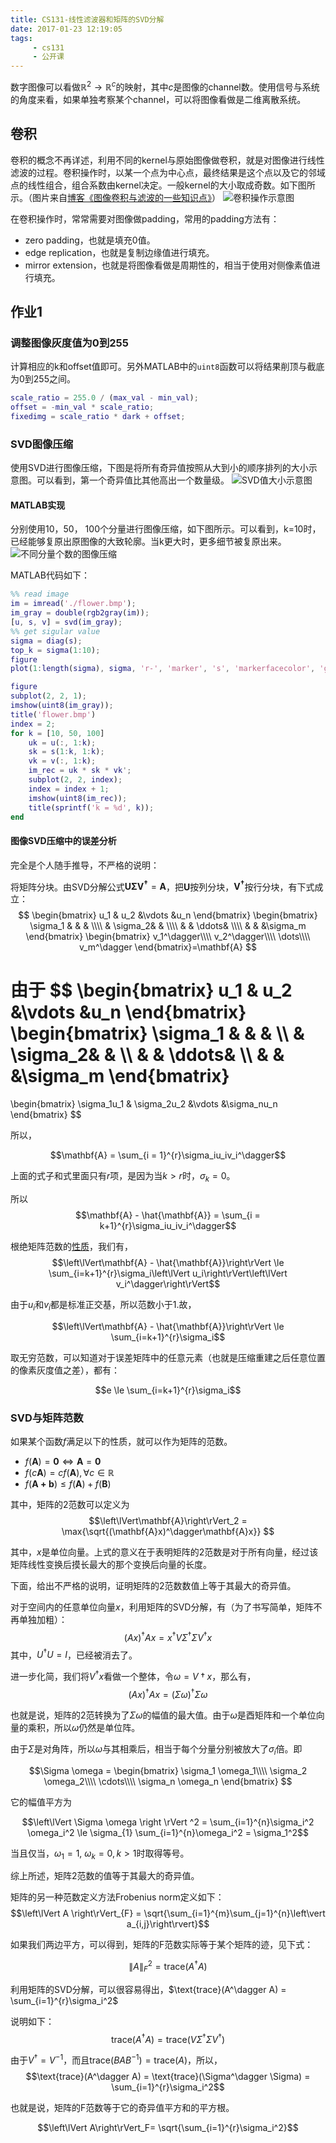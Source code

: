 ```yaml
---
title: CS131-线性滤波器和矩阵的SVD分解
date: 2017-01-23 12:19:05
tags:
     - cs131
     - 公开课
---
```


数字图像可以看做$\mathbb{R}^2 \rightarrow \mathbb{R}^c$的映射，其中$c$是图像的channel数。使用信号与系统的角度来看，如果单独考察某个channel，可以将图像看做是二维离散系统。

<!-- more -->
## 卷积
卷积的概念不再详述，利用不同的kernel与原始图像做卷积，就是对图像进行线性滤波的过程。卷积操作时，以某一个点为中心点，最终结果是这个点以及它的邻域点的线性组合，组合系数由kernel决定。一般kernel的大小取成奇数。如下图所示。（图片来自[博客《图像卷积与滤波的一些知识点》](http://blog.csdn.net/zouxy09/article/details/49080029)）
![卷积操作示意图](/img/convolution.png)

在卷积操作时，常常需要对图像做padding，常用的padding方法有：
- zero padding，也就是填充0值。
- edge replication，也就是复制边缘值进行填充。
- mirror extension，也就是将图像看做是周期性的，相当于使用对侧像素值进行填充。

## 作业1
### 调整图像灰度值为0到255

计算相应的k和offset值即可。另外MATLAB中的`uint8`函数可以将结果削顶与截底为0到255之间。
``` matlab
scale_ratio = 255.0 / (max_val - min_val);
offset = -min_val * scale_ratio;
fixedimg = scale_ratio * dark + offset;
```

### SVD图像压缩

使用SVD进行图像压缩，下图是将所有奇异值按照从大到小的顺序排列的大小示意图。可以看到，第一个奇异值比其他高出一个数量级。
![SVD值大小示意图](/img/svd_ranking.png)

#### MATLAB实现
分别使用10，50， 100个分量进行图像压缩，如下图所示。可以看到，k=10时，已经能够复原出原图像的大致轮廓。当k更大时，更多细节被复原出来。
![不同分量个数的图像压缩](/img/svd_flower.png)

MATLAB代码如下：
``` matlab
%% read image
im = imread('./flower.bmp');
im_gray = double(rgb2gray(im));
[u, s, v] = svd(im_gray);
%% get sigular value
sigma = diag(s);
top_k = sigma(1:10);
figure
plot(1:length(sigma), sigma, 'r-', 'marker', 's', 'markerfacecolor', 'g');

figure
subplot(2, 2, 1);
imshow(uint8(im_gray));
title('flower.bmp')
index = 2;
for k = [10, 50, 100]
    uk = u(:, 1:k);
    sk = s(1:k, 1:k);
    vk = v(:, 1:k);
    im_rec = uk * sk * vk';
    subplot(2, 2, index);
    index = index + 1;
    imshow(uint8(im_rec));
    title(sprintf('k = %d', k));
end
```

#### 图像SVD压缩中的误差分析
完全是个人随手推导，不严格的说明：

将矩阵分块。由SVD分解公式$\mathbf{U}\mathbf{\Sigma} \mathbf{V^\dagger} = \mathbf{A}$，把$\mathbf{U}$按列分块，$\mathbf{V^\dagger}$按行分块，有下式成立：
$$
\begin{bmatrix}
u_1 & u_2 &\vdots  &u_n
\end{bmatrix}
\begin{bmatrix}
\sigma_1 &  &  & \\\\
 &  \sigma_2&  & \\\\
 &  &  \ddots& \\\\
 &  &  &\sigma_m
\end{bmatrix}
\begin{bmatrix}
v_1^\dagger\\\\
v_2^\dagger\\\\
\dots\\\\
v_m^\dagger
\end{bmatrix}=\mathbf{A}
$$

由于
$$
\begin{bmatrix}
u_1 & u_2 &\vdots  &u_n
\end{bmatrix}
\begin{bmatrix}
\sigma_1 &  &  & \\\\
 &  \sigma_2&  & \\\\
 &  &  \ddots& \\\\
 &  &  &\sigma_m
\end{bmatrix}
=
\begin{bmatrix}
\sigma_1u_1 & \sigma_2u_2 &\vdots  &\sigma_nu_n
\end{bmatrix}
$$

所以，

$$\mathbf{A} = \sum_{i = 1}^{r}\sigma_iu_iv_i^\dagger$$

上面的式子和式里面只有$r$项，是因为当$k > r$时，$\sigma_k = 0$。

所以$$\mathbf{A} - \hat{\mathbf{A}} = \sum_{i = k+1}^{r}\sigma_iu_iv_i^\dagger$$

根绝矩阵范数的[性质](https://zh.wikipedia.org/wiki/矩陣範數)，我们有，
$$\left\lVert\mathbf{A} - \hat{\mathbf{A}}\right\rVert \le \sum_{i=k+1}^{r}\sigma_i\left\lVert u_i\right\rVert\left\lVert v_i^\dagger\right\rVert$$

由于$u_i$和$v_i$都是标准正交基，所以范数小于1.故，

$$\left\lVert\mathbf{A} - \hat{\mathbf{A}}\right\rVert \le \sum_{i=k+1}^{r}\sigma_i$$

取无穷范数，可以知道对于误差矩阵中的任意元素（也就是压缩重建之后任意位置的像素灰度值之差），都有：

$$e \le \sum_{i=k+1}^{r}\sigma_i$$

### SVD与矩阵范数

如果某个函数$f$满足以下的性质，就可以作为矩阵的范数。
- $f(\mathbf{A}) = \mathbf{0} \Leftrightarrow \mathbf{A} = \mathbf{0}$
- $f(c\mathbf{A}) = c f(\mathbf{A}), \forall c \in \mathbb{R}$
- $f(\mathbf{A+b}) \le f(\mathbf{A}) + f(\mathbf{B})$

其中，矩阵的2范数可以定义为
$$\left\lVert\mathbf{A}\right\rVert_2 = \max{\sqrt{(\mathbf{A}x)^\dagger\mathbf{A}x}}
$$

其中，$x$是单位向量。上式的意义在于表明矩阵的2范数是对于所有向量，经过该矩阵线性变换后摸长最大的那个变换后向量的长度。

下面，给出不严格的说明，证明矩阵的2范数数值上等于其最大的奇异值。

对于空间内的任意单位向量$x$，利用矩阵的SVD分解，有（为了书写简单，矩阵不再单独加粗）：
$$(Ax)^\dagger Ax = x^\dagger V \Sigma^\dagger \Sigma V^\dagger x$$
其中，$U^\dagger U = I$，已经被消去了。

进一步化简，我们将$V^\dagger x$看做一个整体，令$\omega = V\dagger x$，那么有，
$$(Ax)^\dagger Ax = (\Sigma \omega)^\dagger \Sigma \omega$$

也就是说，矩阵的2范转换为了$\Sigma \omega$的幅值的最大值。由于$\omega$是酉矩阵和一个单位向量的乘积，所以$\omega$仍然是单位阵。

由于$\Sigma$是对角阵，所以$\omega$与其相乘后，相当于每个分量分别被放大了$\sigma_i$倍。即

$$\Sigma \omega =
\begin{bmatrix}
\sigma_1 \omega_1\\\\
\sigma_2 \omega_2\\\\
\cdots\\\\
\sigma_n \omega_n
\end{bmatrix}
$$

它的幅值平方为

$$\left\lVert \Sigma \omega \right \rVert ^2 = \sum_{i=1}^{n}\sigma_i^2 \omega_i^2 \le \sigma_{1} \sum_{i=1}^{n}\omega_i^2 = \sigma_1^2$$

当且仅当，$\omega_1 = 1$, $\omega_k = 0, k > 1$时取得等号。

综上所述，矩阵2范数的值等于其最大的奇异值。

矩阵的另一种范数定义方法Frobenius norm定义如下：
$$\left\lVert A \right\rVert_{F} = \sqrt{\sum_{i=1}^{m}\sum_{j=1}^{n}\left\vert a_{i,j}\right\rvert}$$

如果我们两边平方，可以得到，矩阵的F范数实际等于某个矩阵的迹，见下式：

$$\left\lVert A\right \rVert_F^2 = \text{trace}(A^\dagger A)$$

利用矩阵的SVD分解，可以很容易得出，$\text{trace}(A^\dagger A) = \sum_{i=1}^{r}\sigma_i^2$

说明如下：
$$\text{trace}(A^\dagger A) = \text{trace}(V\Sigma^\dagger\Sigma V^\dagger)$$

由于$V^\dagger = V^{-1}$，而且$\text{trace}(BAB^{-1}) = \text{trace}(A)$，所以，
$$\text{trace}(A^\dagger A) = \text{trace}(\Sigma^\dagger \Sigma) = \sum_{i=1}^{r}\sigma_i^2$$

也就是说，矩阵的F范数等于它的奇异值平方和的平方根。

$$\left\lVert A\right\rVert_F= \sqrt{\sum_{i=1}^{r}\sigma_i^2}$$
